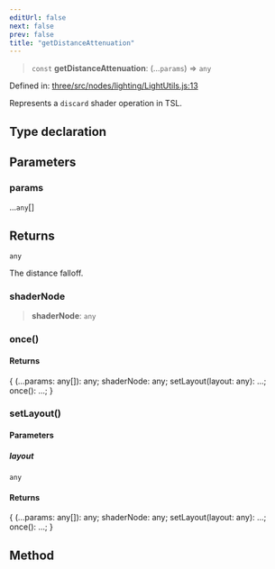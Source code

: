 ```yaml
---
editUrl: false
next: false
prev: false
title: "getDistanceAttenuation"
---
```


> `const` **getDistanceAttenuation**: (...`params`) => `any`

Defined in: [three/src/nodes/lighting/LightUtils.js:13](https://github.com/DefinitelyMaybe/three-i18n/blob/fa57b79433d1c349ffb23a78727299c8d4190136/three/src/nodes/lighting/LightUtils.js#L13)

Represents a `discard` shader operation in TSL.

## Type declaration

## Parameters

### params

...`any`[]

## Returns

`any`

The distance falloff.

### shaderNode

> **shaderNode**: `any`

### once()

#### Returns

\{ (...params: any\[\]): any; shaderNode: any; setLayout(layout: any): ...; once(): ...; \}

### setLayout()

#### Parameters

##### layout

`any`

#### Returns

\{ (...params: any\[\]): any; shaderNode: any; setLayout(layout: any): ...; once(): ...; \}

## Method
